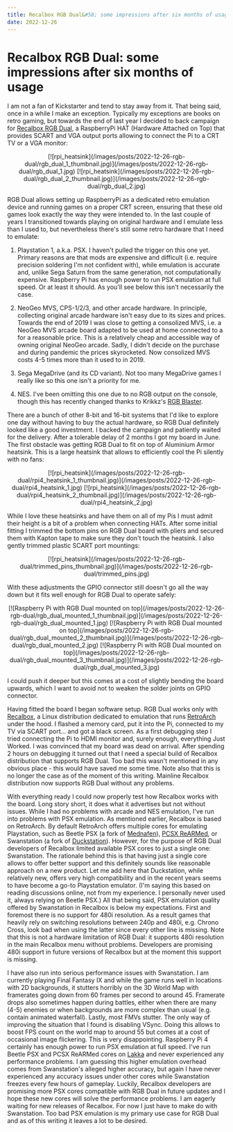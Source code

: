 ```yaml
---
title: Recalbox RGB Dual&#58; some impressions after six months of usage
date: 2022-12-26
---
```


Recalbox RGB Dual: some impressions after six months of usage
=============================================================

I am not a fan of Kickstarter and tend to stay away from it.  That being said,
once in a while I make an exception.  Typically my exceptions are books on retro
gaming, but towards the end of last year I decided to back campaign for
[Recalbox RGB
Dual](https://www.kickstarter.com/projects/recalbox/recalbox-rgb-dual), a
RaspberryPi HAT (Hardware Attached on Top) that provides SCART and VGA output
ports allowing to connect the Pi to a CRT TV or a VGA monitor:

<center>
[![rpi_heatsink](/images/posts/2022-12-26-rgb-dual/rgb_dual_1_thumbnail.jpg)](/images/posts/2022-12-26-rgb-dual/rgb_dual_1.jpg)
[![rpi_heatsink](/images/posts/2022-12-26-rgb-dual/rgb_dual_2_thumbnail.jpg)](/images/posts/2022-12-26-rgb-dual/rgb_dual_2.jpg)
</center>

RGB Dual allows setting up RaspberryPi as a dedicated retro emulation device and
running games on a proper CRT screen, ensuring that these old games look exactly
the way they were intended to.  In the last couple of years I transitioned
towards playing on original hardware and I emulate less than I used to, but
nevertheless there's still some retro hardware that I need to emulate:

  1. Playstation 1, a.k.a. PSX.  I haven't pulled the trigger on this one yet.
     Primary reasons are that mods are expensive and difficult (i.e. require
     precision soldering I'm not confident with), while emulation is accurate
     and, unlike Sega Saturn from the same generation, not computationally
     expensive.  Raspberry Pi has enough power to run PSX emulation at full
     speed.  Or at least it should.  As you'll see below this isn't necessarily
     the case.

  2. NeoGeo MVS, CPS-1/2/3, and other arcade hardware.  In principle, collecting
     original arcade hardware isn't easy due to its sizes and prices.  Towards
     the end of 2019 I was close to getting a consolized MVS, i.e. a NeoGeo MVS
     arcade board adapted to be used at home connected to a for a reasonable
     price.  This is a relatively cheap and accessible way of owning original
     NeoGeo arcade.  Sadly, I didn't decide on the purchase and during pandemic
     the prices skyrocketed.  Now consolized MVS costs 4-5 times more than it
     used to in 2019.

  3. Sega MegaDrive (and its CD variant).  Not too many MegaDrive games I really
     like so this one isn't a priority for me.

  4. NES.  I've been omitting this one due to no RGB output on the console,
     though this has recently changed thanks to Krikkz's [RGB
     Blaster](https://krikzz.com/our-products/cartridges/rgb-blaster.html).

There are a bunch of other 8-bit and 16-bit systems that I'd like to explore one
day without having to buy the actual hardware, so RGB Dual definitely looked
like a good investment.  I backed the campaign and patiently waited for the
delivery.  After a tolerable delay of 2 months I got my board in June.  The
first obstacle was getting RGB Dual to fit on top of Aluminium Armor heatsink.
This is a large heatsink that allows to efficiently cool the Pi silently with no
fans:

<center>
[![rpi_heatsink](/images/posts/2022-12-26-rgb-dual/rpi4_heatsink_1_thumbnail.jpg)](/images/posts/2022-12-26-rgb-dual/rpi4_heatsink_1.jpg)
[![rpi_heatsink](/images/posts/2022-12-26-rgb-dual/rpi4_heatsink_2_thumbnail.jpg)](/images/posts/2022-12-26-rgb-dual/rpi4_heatsink_2.jpg)
</center>

While I love these heatsinks and have them on all of my Pis I must admit their
height is a bit of a problem when connecting HATs.  After some initial fitting I
trimmed the bottom pins on RGB Dual board with pliers and secured them with
Kapton tape to make sure they don't touch the heatsink.  I also gently trimmed
plastic SCART port mountings:

<center>
[![rpi_heatsink](/images/posts/2022-12-26-rgb-dual/trimmed_pins_thumbnail.jpg)](/images/posts/2022-12-26-rgb-dual/trimmed_pins.jpg)
</center>

With these adjustments the GPIO connector still doesn't go all the way down but
it fits well enough for RGB Dual to operate safely:

<center>
[![Raspberry Pi with RGB Dual mounted on top](/images/posts/2022-12-26-rgb-dual/rgb_dual_mounted_1_thumbnail.jpg)](/images/posts/2022-12-26-rgb-dual/rgb_dual_mounted_1.jpg)
[![Raspberry Pi with RGB Dual mounted on top](/images/posts/2022-12-26-rgb-dual/rgb_dual_mounted_2_thumbnail.jpg)](/images/posts/2022-12-26-rgb-dual/rgb_dual_mounted_2.jpg)
[![Raspberry Pi with RGB Dual mounted on top](/images/posts/2022-12-26-rgb-dual/rgb_dual_mounted_3_thumbnail.jpg)](/images/posts/2022-12-26-rgb-dual/rgb_dual_mounted_3.jpg)
</center>

I could push it deeper but this comes at a cost of slightly bending the board
upwards, which I want to avoid not to weaken the solder joints on GPIO
connector.

Having fitted the board I began software setup.  RGB Dual works only with
[Recalbox](https://www.recalbox.com/), a Linux distribution dedicated to
emulation that runs [RetroArch](https://www.libretro.com/) under the hood.  I
flashed a memory card, put it into the Pi, connected to my TV via SCART
port... and got a black screen.  As a first debugging step I tried connecting
the Pi to HDMI monitor and, surely enough, everything Just Worked.  I was
convinced that my board was dead on arrival.  After spending 2 hours on
debugging it turned out that I need a special build of Recalbox distribution
that supports RGB Dual.  Too bad this wasn't mentioned in any obvious place -
this would have saved me some time.  Note also that this is no longer the case
as of the moment of this writing.  Mainline Recalbox distribution now supports
RGB Dual without any problems.

With everything ready I could now properly test how Recalbox works with the
board.  Long story short, it does what it advertises but not without issues.
While I had no problems with arcade and NES emulation, I've run into problems
with PSX emulation.  As mentioned earlier, Recalbox is based on RetroArch.  By
default RetroArch offers multiple cores for emulating Playstation, such as
Beetle PSX (a fork of [Mednafen](https://mednafen.github.io/)), [PCSX
ReARMed](https://github.com/notaz/pcsx_rearmed), or Swanstation (a fork of
[Duckstation](https://www.duckstation.org/)).  However, for the purpose of RGB
Dual developers of Recalbox limited available PSX cores to just a single one:
Swanstation.  The rationale behind this is that having just a single core allows
to offer better support and this definitely sounds like reasonable approach on a
new product.  Let me add here that Duckstation, while relatively new, offers
very high compatibility and in the recent years seems to have become a go-to
Playstation emulator.  (I'm saying this based on reading discussions online, not
from my experience.  I personally never used it, always relying on Beetle PSX.)
All that being said, PSX emulation quality offered by Swanstation in Recalbox is
below my expectations.  First and foremost there is no support for 480i
resolution.  As a result games that heavily rely on switching resolutions
between 240p and 480i, e.g. Chrono Cross, look bad when using the latter since
every other line is missing.  Note that this is not a hardware limitation of RGB
Dual: it supports 480i resolution in the main Recalbox menu without problems.
Developers are promising 480i support in future versions of Recalbox but at the
moment this support is missing.

I have also run into serious performance issues with Swanstation.  I am
currently playing Final Fantasy IX and while the game runs well in locations
with 2D backgrounds, it stutters horribly on the 3D World Map with framerates
going down from 60 frames per second to around 45.  Framerate drops also
sometimes happen during battles, either when there are many (4-5) enemies or
when backgrounds are more complex than usual (e.g. contain animated waterfall).
Lastly, most FMVs stutter.  The only way of improving the situation that I found
is disabling VSync.  Doing this allows to boost FPS count on the world map to
around 55 but comes at a cost of occasional image flickering.  This is very
disappointing.  Raspberry Pi 4 certainly has enough power to run PSX emulation
at full speed.  I've run Beetle PSX and PCSX ReARMed cores on
[Lakka](https://lakka.tv/) and never experienced any performance problems.  I am
guessing this higher emulation overhead comes from Swanstation's alleged higher
accuracy, but again I have never experienced any accuracy issues under other
cores while Swanstation freezes every few hours of gameplay.  Luckily, Recalbox
developers are promising more PSX cores compatible with RGB Dual in future
updates and I hope these new cores will solve the performance problems.  I am
eagerly waiting for new releases of Recalbox.  For now I just have to make do
with Swanstation.  Too bad PSX emulation is my primary use case for RGB Dual and
as of this writing it leaves a lot to be desired.
